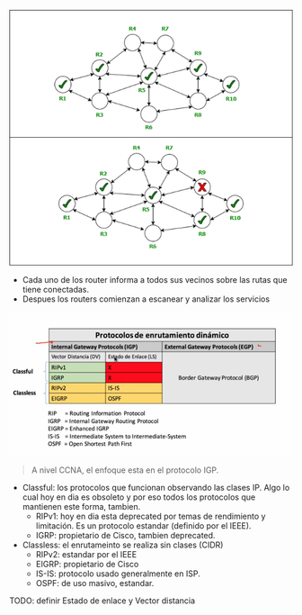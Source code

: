 ![](_anexos_/DynamicRouting-660x594.png)

- Cada uno de los router informa a todos sus vecinos sobre las rutas que tiene conectadas.
- Despues los routers comienzan a escanear y analizar los servicios

![](_anexos_/Screenshot%20from%202023-12-27%2015-54-36.png)

> A nivel CCNA, el enfoque esta en el protocolo IGP.

- Classful: los protocolos que funcionan observando las clases IP. Algo lo cual hoy en dia es obsoleto y por eso todos los protocolos que mantienen este forma, tambien. 
	- RIPv1: hoy en dia esta deprecated por temas de rendimiento y limitación. Es un protocolo estandar (definido por el IEEE).
	- IGRP: propietario de Cisco, tambien deprecated. 
- Classless: el enrutameinto se realiza sin clases (CIDR)
	- RIPv2: estandar por el IEEE
	- EIGRP: propietario de Cisco
	- IS-IS: protocolo usado generalmente en ISP.
	- OSPF: de uso masivo, estandar.

TODO: definir Estado de enlace y Vector distancia